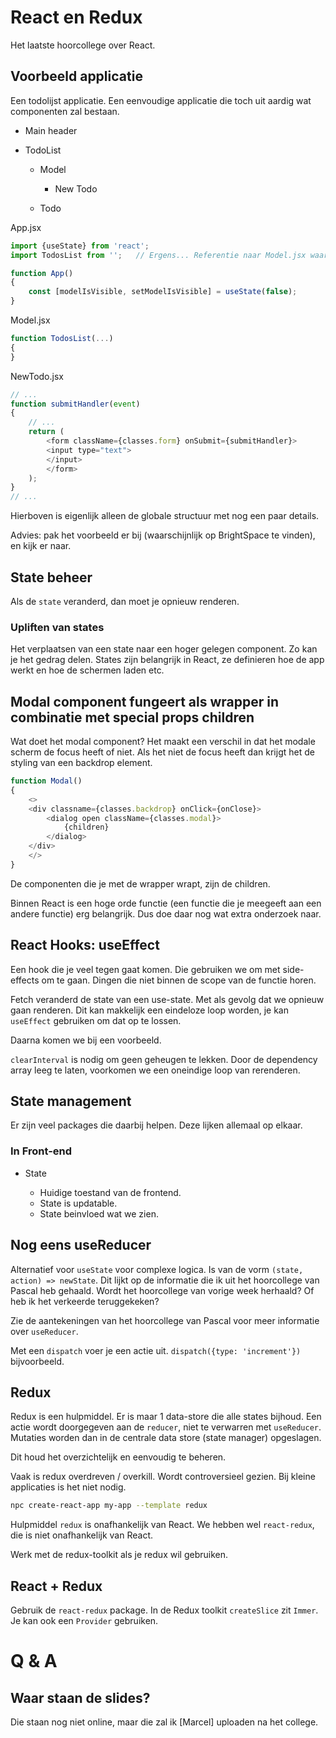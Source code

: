 # React en Redux
Het laatste hoorcollege over React.

## Voorbeeld applicatie
Een todolijst applicatie. Een eenvoudige applicatie die toch uit aardig wat componenten zal bestaan.

- Main header
- TodoList

    - Model

        - New Todo

    - Todo

App.jsx

```js
import {useState} from 'react';
import TodosList from '';   // Ergens... Referentie naar Model.jsx waarschijnlijk

function App()
{
    const [modelIsVisible, setModelIsVisible] = useState(false);
}
```

Model.jsx

```js
function TodosList(...)
{
}
```

NewTodo.jsx

```js
// ...
function submitHandler(event)
{
    // ...
    return (
        <form className={classes.form} onSubmit={submitHandler}>
        <input type="text">
        </input>
        </form>
    );
}
// ...
```

Hierboven is eigenlijk alleen de globale structuur met nog een paar details.

Advies: pak het voorbeeld er bij (waarschijnlijk op BrightSpace te vinden), en kijk er naar.

## State beheer
Als de `state` veranderd, dan moet je opnieuw renderen.

### Upliften van states
Het verplaatsen van een state naar een hoger gelegen component. Zo kan je het gedrag delen.
States zijn belangrijk in React, ze definieren hoe de app werkt en hoe de schermen laden etc.

## Modal component fungeert als wrapper in combinatie met special props children
Wat doet het modal component? Het maakt een verschil in dat het modale scherm de focus heeft of niet. Als het niet de focus heeft dan krijgt het de styling van een backdrop element.

```js
function Modal()
{
    <>
    <div classname={classes.backdrop} onClick={onClose}>
        <dialog open className={classes.modal}>
            {children}
        </dialog>
    </div>
    </>
}
```

De componenten die je met de wrapper wrapt, zijn de children.

Binnen React is een hoge orde functie (een functie die je meegeeft aan een andere functie) erg belangrijk. Dus doe daar nog wat extra onderzoek naar.

## React Hooks: useEffect
Een hook die je veel tegen gaat komen. Die gebruiken we om met side-effects om te gaan. Dingen die niet binnen de scope van de functie horen.

Fetch veranderd de state van een use-state. Met als gevolg dat we opnieuw gaan renderen. Dit kan makkelijk een eindeloze loop worden, je kan `useEffect` gebruiken om dat op te lossen.

Daarna komen we bij een voorbeeld.

`clearInterval` is nodig om geen geheugen te lekken. Door de dependency array leeg te laten, voorkomen we een oneindige loop van rerenderen.

## State management
Er zijn veel packages die daarbij helpen. Deze lijken allemaal op elkaar.

### In Front-end

- State

    - Huidige toestand van de frontend.
    - State is updatable.
    - State beinvloed wat we zien.

## Nog eens useReducer
Alternatief voor `useState` voor complexe logica. Is van de vorm `(state, action) => newState`. Dit lijkt op de informatie die ik uit het hoorcollege van Pascal heb gehaald. Wordt het hoorcollege van vorige week herhaald? Of heb ik het verkeerde teruggekeken?

Zie de aantekeningen van het hoorcollege van Pascal voor meer informatie over `useReducer`.

Met een `dispatch` voer je een actie uit. `dispatch({type: 'increment'})` bijvoorbeeld.

## Redux
Redux is een hulpmiddel. Er is maar 1 data-store die alle states bijhoud. Een actie wordt doorgegeven aan de `reducer`, niet te verwarren met `useReducer`. Mutaties worden dan in de centrale data store (state manager) opgeslagen.

Dit houd het overzichtelijk en eenvoudig te beheren.

Vaak is redux overdreven / overkill. Wordt controversieel gezien. Bij kleine applicaties is het niet nodig.

```bash
npc create-react-app my-app --template redux
```

Hulpmiddel `redux` is onafhankelijk van React. We hebben wel `react-redux`, die is niet onafhankelijk van React.

Werk met de redux-toolkit als je redux wil gebruiken.

## React + Redux
Gebruik de `react-redux` package. In de Redux toolkit `createSlice` zit `Immer`. Je kan ook een `Provider` gebruiken.

# Q & A
## Waar staan de slides?
Die staan nog niet online, maar die zal ik [Marcel] uploaden na het college.
